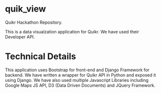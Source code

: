 # quik_view

Quikr Hackathon Repository.

This is a data visualzation application for Quikr. We have used their Developer API.

Technical Details
=================

This application uses Bootstrap for front-end and Django Framework for backend. We have written a wrapper for Quikr API in Python and exposed it using Django. We have also used multiple Javascript Libraries including Google Maps JS API, D3 (Data Driven Documents) and JQuery Framework.
